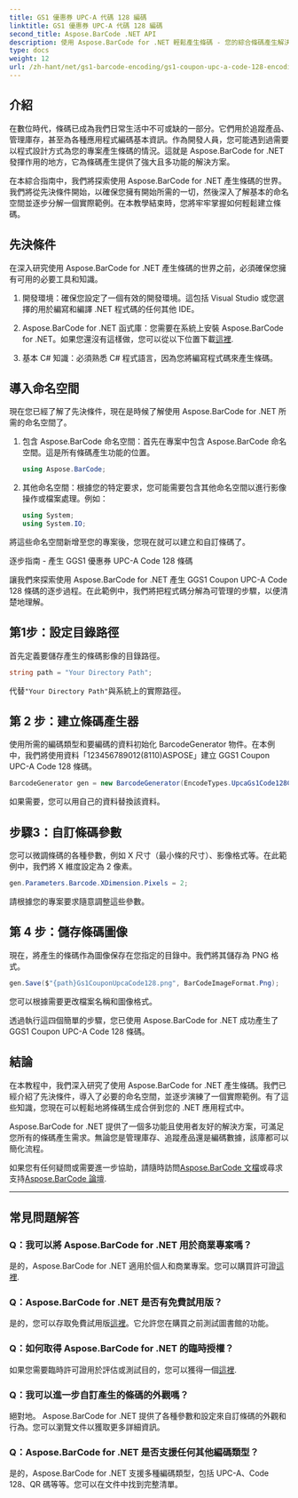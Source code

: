 ```yaml
---
title: GS1 優惠券 UPC-A 代碼 128 編碼
linktitle: GS1 優惠券 UPC-A 代碼 128 編碼
second_title: Aspose.BarCode .NET API
description: 使用 Aspose.BarCode for .NET 輕鬆產生條碼 - 您的綜合條碼產生解決方案。今天就開始吧！
type: docs
weight: 12
url: /zh-hant/net/gs1-barcode-encoding/gs1-coupon-upc-a-code-128-encoding/
---
```


## 介紹

在數位時代，條碼已成為我們日常生活中不可或缺的一部分。它們用於追蹤產品、管理庫存，甚至為各種應用程式編碼基本資訊。作為開發人員，您可能遇到過需要以程式設計方式為您的專案產生條碼的情況。這就是 Aspose.BarCode for .NET 發揮作用的地方，它為條碼產生提供了強大且多功能的解決方案。

在本綜合指南中，我們將探索使用 Aspose.BarCode for .NET 產生條碼的世界。我們將從先決條件開始，以確保您擁有開始所需的一切，然後深入了解基本的命名空間並逐步分解一個實際範例。在本教學結束時，您將牢牢掌握如何輕鬆建立條碼。

## 先決條件

在深入研究使用 Aspose.BarCode for .NET 產生條碼的世界之前，必須確保您擁有可用的必要工具和知識。

1. 開發環境：確保您設定了一個有效的開發環境。這包括 Visual Studio 或您選擇的用於編寫和編譯 .NET 程式碼的任何其他 IDE。

2.  Aspose.BarCode for .NET 函式庫：您需要在系統上安裝 Aspose.BarCode for .NET。如果您還沒有這樣做，您可以從以下位置下載[這裡](https://releases.aspose.com/barcode/net/).

3. 基本 C# 知識：必須熟悉 C# 程式語言，因為您將編寫程式碼來產生條碼。

## 導入命名空間

現在您已經了解了先決條件，現在是時候了解使用 Aspose.BarCode for .NET 所需的命名空間了。

1. 包含 Aspose.BarCode 命名空間：首先在專案中包含 Aspose.BarCode 命名空間。這是所有條碼產生功能的位置。

   ```csharp
   using Aspose.BarCode;
   ```

2. 其他命名空間：根據您的特定要求，您可能需要包含其他命名空間以進行影像操作或檔案處理。例如：

   ```csharp
   using System;
   using System.IO;
   ```

將這些命名空間新增至您的專案後，您現在就可以建立和自訂條碼了。

逐步指南 - 產生 GGS1 優惠券 UPC-A Code 128 條碼

讓我們來探索使用 Aspose.BarCode for .NET 產生 GGS1 Coupon UPC-A Code 128 條碼的逐步過程。在此範例中，我們將把程式碼分解為可管理的步驟，以便清楚地理解。

## 第1步：設定目錄路徑

首先定義要儲存產生的條碼影像的目錄路徑。

```csharp
string path = "Your Directory Path";
```

代替`"Your Directory Path"`與系統上的實際路徑。

## 第 2 步：建立條碼產生器

使用所需的編碼類型和要編碼的資料初始化 BarcodeGenerator 物件。在本例中，我們將使用資料「123456789012(8110)ASPOSE」建立 GGS1 Coupon UPC-A Code 128 條碼。

```csharp
BarcodeGenerator gen = new BarcodeGenerator(EncodeTypes.UpcaGs1Code128Coupon, "123456789012(8110)ASPOSE");
```

如果需要，您可以用自己的資料替換該資料。

## 步驟3：自訂條碼參數

您可以微調條碼的各種參數，例如 X 尺寸（最小條的尺寸）、影像格式等。在此範例中，我們將 X 維度設定為 2 像素。

```csharp
gen.Parameters.Barcode.XDimension.Pixels = 2;
```

請根據您的專案要求隨意調整這些參數。

## 第 4 步：儲存條碼圖像

現在，將產生的條碼作為圖像保存在您指定的目錄中。我們將其儲存為 PNG 格式。

```csharp
gen.Save($"{path}Gs1CouponUpcaCode128.png", BarCodeImageFormat.Png);
```

您可以根據需要更改檔案名稱和圖像格式。

透過執行這四個簡單的步驟，您已使用 Aspose.BarCode for .NET 成功產生了 GGS1 Coupon UPC-A Code 128 條碼。

## 結論

在本教程中，我們深入研究了使用 Aspose.BarCode for .NET 產生條碼。我們已經介紹了先決條件，導入了必要的命名空間，並逐步演練了一個實際範例。有了這些知識，您現在可以輕鬆地將條碼生成合併到您的 .NET 應用程式中。

Aspose.BarCode for .NET 提供了一個多功能且使用者友好的解決方案，可滿足您所有的條碼產生需求。無論您是管理庫存、追蹤產品還是編碼數據，該庫都可以簡化流程。

如果您有任何疑問或需要進一步協助，請隨時訪問[Aspose.BarCode 文檔](https://reference.aspose.com/barcode/net/)或尋求支持[Aspose.BarCode 論壇](https://forum.aspose.com/c/barcode/13).

---

## 常見問題解答

### Q：我可以將 Aspose.BarCode for .NET 用於商業專案嗎？
是的，Aspose.BarCode for .NET 適用於個人和商業專案。您可以購買許可證[這裡](https://purchase.aspose.com/buy).

### Q：Aspose.BarCode for .NET 是否有免費試用版？
是的，您可以存取免費試用版[這裡](https://releases.aspose.com/)。它允許您在購買之前測試圖書館的功能。

### Q：如何取得 Aspose.BarCode for .NET 的臨時授權？
如果您需要臨時許可證用於評估或測試目的，您可以獲得一個[這裡](https://purchase.aspose.com/temporary-license/).

### Q：我可以進一步自訂產生的條碼的外觀嗎？
絕對地。 Aspose.BarCode for .NET 提供了各種參數和設定來自訂條碼的外觀和行為。您可以瀏覽文件以獲取更多詳細資訊。

### Q：Aspose.BarCode for .NET 是否支援任何其他編碼類型？
是的，Aspose.BarCode for .NET 支援多種編碼類型，包括 UPC-A、Code 128、QR 碼等等。您可以在文件中找到完整清單。
